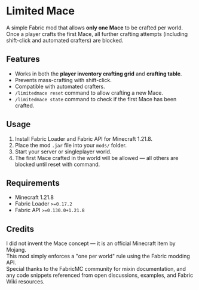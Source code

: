 # Limited Mace

A simple Fabric mod that allows **only one Mace** to be crafted per world.  
Once a player crafts the first Mace, all further crafting attempts (including shift-click and automated crafters) are blocked.

## Features
- Works in both the **player inventory crafting grid** and **crafting table**.
- Prevents mass-crafting with shift-click.
- Compatible with automated crafters.
- `/limitedmace reset` command to allow crafting a new Mace.
- `/limitedmace state` command to check if the first Mace has been crafted.

## Usage
1. Install Fabric Loader and Fabric API for Minecraft 1.21.8.
2. Place the mod `.jar` file into your `mods/` folder.
3. Start your server or singleplayer world.
4. The first Mace crafted in the world will be allowed — all others are blocked until reset with command.

## Requirements
- Minecraft 1.21.8
- Fabric Loader `>=0.17.2`
- Fabric API `>=0.130.0+1.21.8`

## Credits
I did not invent the Mace concept — it is an official Minecraft item by Mojang.  
This mod simply enforces a "one per world" rule using the Fabric modding API.  
Special thanks to the FabricMC community for mixin documentation, and any code snippets referenced from open discussions, examples, and Fabric Wiki resources.
